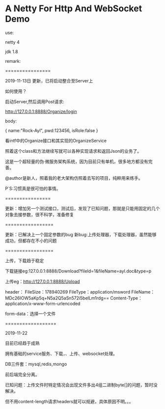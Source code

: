 # A Netty For Http And WebSocket Demo

use:

netty 4

jdk 1.8

remark:

================

2019-11-13日 更新，已将启动整合至Server上

如何使用？

启动Server,然后调用Post请求:

http://127.0.0.1:8888/Organize/login

body:

{
	name:"Rock-Ayl",
	pwd:123456,
	isRole:false
}

看intf中的Organize接口和其实现的OrganizeService

照着这个class和方法继续写就可以各种实现请求和返回Json的业务了。

这是一个超轻量的伪·微服务架构系统，因为目前只有单机，很多地方都没有完善。

@author是新人，照着我的老大架构仿照着去写的项目，纯粹用来练手。

P`S:习惯真是很可怕的事情。

================

更新：增加另一个测试接口，测试后，发现了已知问题，那就是只能用固定的几个对象去接参数，很不科学，准备修复

=================

更新：已解决上一个固定参数的bug
新bug:上传处理器，下载处理器，虽然能够成功，但都存在不小的问题

=================

上传，下载趋于稳定

下载链接eg:127.0.0.1:8888/Download?fileId=1&fileName=ayl.doc&type=p

上传eg：http://127.0.0.1:8888/Upload

header：
FileSize：178940269
FileType：application/msword
FileName：MDc26IOW5aKp5q+N5a2Q5aSn572i5belLm1rdg==
Content-Type：application/x-www-form-urlencoded

form-data：选择一个文件

==================

2019-11-22

目前已经趋于成熟

拥有基础的service服务、下载，、上传、websocket处理。

DB三件套：mysql,redis,mongo

前后端完全分离。

已知问题：上传文件时特定情况会出现文件多出4组二进制byte[]的问题，暂时没解决。

但不用content-length请求headers就可以规避，具体原因不明。。。